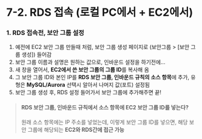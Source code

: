# 7-2. RDS 접속 (로컬 PC에서 + EC2에서)

### 1. RDS 접속전, 보안 그룹 설정

1. 예전에 EC2 보안 그룹 만들때 처럼, 보안 그룹 생성 페이지로 (보안그룹 > [보안 그룹 생성]) 들어감
2. 보안 그룹 이름과 설명은 원하는 값으로, 인바운드 설정을 하기전에...
3. 새 창을 열어서, **EC2에서 쓴 보안 그룹의 그룹 ID**를 복사해 옴
4. 그 보안 그룹 ID와 본인 IP를 **RDS 보안 그룹, 인바운드 규칙의 소스 항목**에 추가, 유형은 **MySQL/Aurora** 선택시 알아서 나머지 값(포트) 설정됨
5. 보안 그룹 생성 후, RDS 설정 들어가서 보안 그룹에 추가해주면 끝!

> #### RDS 보안 그룹, 인바운드 규칙에서 소스 항목에 **EC2 보안 그룹 ID**를 넣는다?
>
> 원래 소스 항목에는 IP 주소를 넣었는데, 이렇게 보안 그룹 ID를 넣으면, 해당 보안 그룹에 해당되는 **EC2와 RDS간에 접근 가능**
> 
